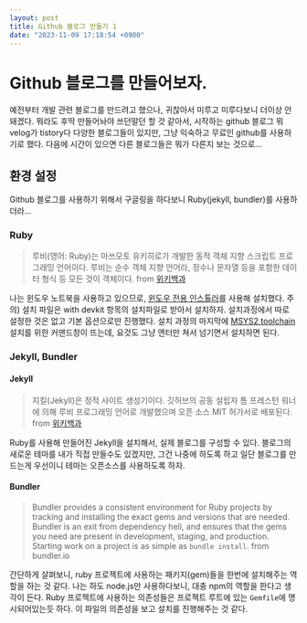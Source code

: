 ```yaml
---
layout: post
title: Github 블로그 만들기 1
date: "2023-11-09 17:18:54 +0900"
---
```


# Github 블로그를 만들어보자.

예전부터 개발 관련 블로그를 만드려고 했으나, 귀찮아서 미루고 미루다보니 더이상 안돼겠다.
뭐라도 후딱 만들어놔야 쓰던말던 할 것 같아서, 시작하는 github 블로그
뭐 velog가 tistory다 다양한 블로그들이 있지만, 그냥 익숙하고 무료인 github를 사용하기로 했다.
다음에 시간이 있으면 다른 블로그들은 뭐가 다른지 보는 것으로...

## 환경 설정

Github 블로그를 사용하기 위해서 구글링을 하다보니 Ruby(jekyll, bundler)를 사용하더라...

### Ruby

> 루비(영어: Ruby)는 마쓰모토 유키히로가 개발한 동적 객체 지향 스크립트 프로그래밍 언어이다.
> 루비는 순수 객체 지향 언어라, 정수나 문자열 등을 포함한 데이터 형식 등 모든 것이 객체이다.
> from [위키백과](<https://ko.wikipedia.org/wiki/%EB%A3%A8%EB%B9%84_(%ED%94%84%EB%A1%9C%EA%B7%B8%EB%9E%98%EB%B0%8D_%EC%96%B8%EC%96%B4)>)

나는 윈도우 노트북을 사용하고 있으므로, [윈도우 전용 인스톨러](https://rubyinstaller.org/downloads/)를 사용해 설치했다.
주의) 설치 파일은 with devkit 항목의 설치파일로 받아서 설치하자.
설치과정에서 따로 설정한 것은 없고 기본 옵션으로만 진행했다.
설치 과정의 마지막에 [MSYS2 toolchain](https://www.msys2.org/) 설치를 위한 커맨드창이 뜨는데, 요것도 그냥 엔터만 쳐서 넘기면서 설치하면 된다.

### Jekyll, Bundler

#### Jekyll

> 지킬(Jekyll)은 정적 사이트 생성기이다. 깃허브의 공동 설립자 톰 프레스턴 워너에 의해 루비 프로그래밍 언어로 개발했으며 오픈 소스 MIT 허가서로 배포된다.
> from [위키백과](<https://ko.wikipedia.org/wiki/%EC%A7%80%ED%82%AC_(%EC%86%8C%ED%94%84%ED%8A%B8%EC%9B%A8%EC%96%B4)>)

Ruby를 사용해 만들어진 Jekyll을 설치해서, 실제 블로그를 구성할 수 있다. 블로그의 새로운 테마를 내가 직접 만들수도 있겠지만, 그건 나중에 하도록 하고 일단 블로그를 만드는게 우선이니 테마는 오픈소스를 사용하도록 하자.

#### Bundler

> Bundler provides a consistent environment for Ruby projects by tracking and installing the exact gems and versions that are needed.
> Bundler is an exit from dependency hell, and ensures that the gems you need are present in development, staging, and production. Starting work on a project is as simple as `bundle install`.
> from bundler.io

간단하게 살펴보니, ruby 프로젝트에 사용하는 패키지(gem)들을 한번에 설치해주는 역할을 하는 것 같다.
나는 하도 node.js만 사용하다보니, 대충 npm의 역할을 한다고 생각이 든다.
Ruby 프로젝트에 사용하는 의존성들은 프로젝트 루트에 있는 `Gemfile`에 명시되어있는듯 하다.
이 파일의 의존성을 보고 설치를 진행해주는 것 같다.

